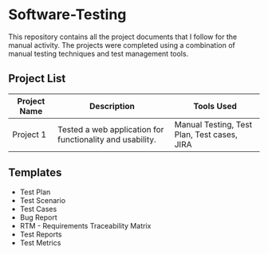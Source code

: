 # Software-Testing

This repository contains all the project documents that I follow for the manual activity. The projects were completed using a combination of manual testing techniques and test management tools.

## Project List

| Project Name | Description | Tools Used |
|--------------|-------------|------------|
| Project 1    | Tested a web application for functionality and usability. | Manual Testing, Test Plan, Test cases, JIRA |


## Templates
- Test Plan
- Test Scenario
- Test Cases
- Bug Report
- RTM - Requirements Traceability Matrix
- Test Reports
- Test Metrics

